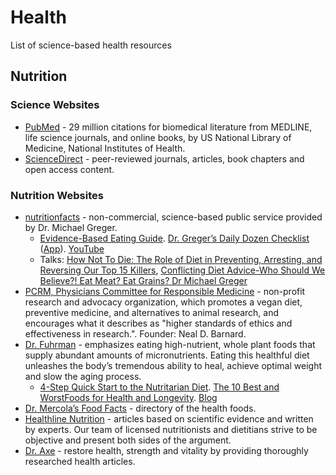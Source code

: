 # Health

List of science-based health resources

## Nutrition

### Science Websites

* [PubMed](https://www.ncbi.nlm.nih.gov/pubmed) - 29 million citations for biomedical literature from MEDLINE, life science journals, and online books, by US National Library of Medicine, National Institutes of Health.
* [ScienceDirect](https://www.sciencedirect.com) - peer-reviewed journals, articles, book chapters and open access content.

### Nutrition Websites

* [nutritionfacts](https://nutritionfacts.org) - non-commercial, science-based public service provided by Dr. Michael Greger.
  * [Evidence-Based Eating Guide](https://nutritionfacts.app.box.com/public/static/zj1sqcr4o9ytkg7mvv6vx9pv8aa08zz4.pdf?fbclid=IwAR2n_3DvZPe4tB7MfmXp1RqeCdjN0D-RYvYdrb5Zemyva1EEPCQ1WGjbxIo). [Dr. Greger’s Daily Dozen Checklist
](https://nutritionfacts.org/video/dr-gregers-daily-dozen-checklist/) ([App](https://play.google.com/store/apps/details?id=org.nutritionfacts.dailydozen&hl=en)). [YouTube](https://www.youtube.com/user/NutritionFactsOrg)
  * Talks: [How Not To Die: The Role of Diet in Preventing, Arresting, and Reversing Our Top 15 Killers](https://www.youtube.com/watch?v=lXXXygDRyBU), [Conflicting Diet Advice-Who Should We Believe?! Eat Meat? Eat Grains? Dr Michael Greger](https://www.youtube.com/watch?v=F3WXQqzxonY)
* [PCRM, Physicians Committee for Responsible Medicine](https://www.pcrm.org/) - non-profit research and advocacy organization, which promotes a vegan diet, preventive medicine, and alternatives to animal research, and encourages what it describes as "higher standards of ethics and effectiveness in research.". Founder: Neal D. Barnard.
* [Dr. Fuhrman](https://www.drfuhrman.com) - emphasizes eating high-nutrient, whole plant foods that supply abundant amounts of micronutrients. Eating this healthful diet unleashes the body’s tremendous ability to heal, achieve optimal weight and slow the aging process.
  * [4-Step Quick Start to the Nutritarian Diet](https://www.drfuhrman.com/get-started/quick-start). [The 10 Best and WorstFoods for Health and Longevity](https://www.drfuhrman.com/content-image.ashx?id=74ijkumzxty5q44jf2jb5j). [Blog](https://www.drfuhrman.com/get-started/eat-to-live-blog)
* [Dr. Mercola’s Food Facts](https://foodfacts.mercola.com/) - directory of the health foods.
* [Healthline Nutrition](https://www.healthline.com/nutrition) - articles based on scientific evidence and written by experts. Our team of licensed nutritionists and dietitians strive to be objective and present both sides of the argument.
* [Dr. Axe](https://draxe.com) - restore health, strength and vitality by providing thoroughly researched health articles.
